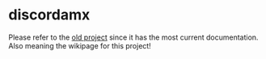 # discordamx

Please refer to the [old project](https://github.com/michael-fa/DiscordAMX_net3.1) since it has the most current documentation. Also meaning the wikipage for this project!




